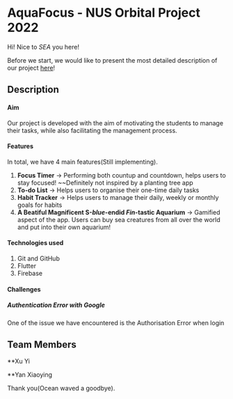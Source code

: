 # AquaFocus - NUS Orbital Project 2022

Hi! Nice to _SEA_ you here! 

Before we start, we would like to present the most detailed description of our project [here](https://docs.google.com/document/d/1eNHYBqamws3Gacb9IJL2wLgzgsRpAp0O7vDygghbgLY/edit)!

## Description

#### Aim
Our project is developed with the aim of motivating the students to manage their tasks, while also facilitating the management process. 

#### Features
In total, we have 4 main features(Still implementing).
1. **Focus Timer** -> Performing both countup and countdown, helps users to stay focused! ~~Definitely not inspired by a planting tree app
2. **To-do List** -> Helps users to organise their one-time daily tasks
3. **Habit Tracker** -> Helps users to manage their daily, weekly or monthly goals for habits
4. **A Beatiful Magnificent S-_blue_-endid _Fin_-tastic Aquarium** -> Gamified aspect of the app. Users can buy sea creatures from all over the world and put into their own aquarium!

#### Technologies used
1. Git and GitHub
2. Flutter
3. Firebase

#### Challenges
##### Authentication Error with Google
One of the issue we have encountered is the Authorisation Error when login

## Team Members

**Xu Yi

**Yan Xiaoying

Thank you(Ocean waved a goodbye).
